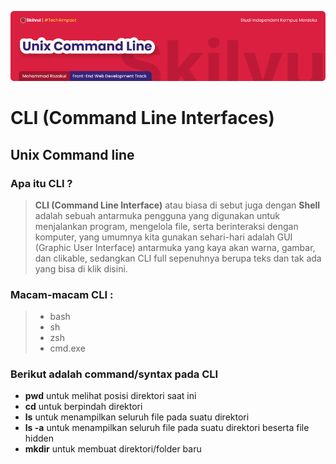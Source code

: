![Image CLI Banner!](../assets/unix-banner.png "Unix Command Line")

# **CLI (Command Line Interfaces)**
## Unix Command line

### Apa itu CLI ?

> **CLI (Command Line Interface)** atau biasa di sebut juga dengan **Shell** adalah sebuah antarmuka pengguna yang digunakan untuk menjalankan program, mengelola file, serta berinteraksi dengan komputer, yang umumnya kita gunakan sehari-hari adalah GUI (Graphic User Interface) antarmuka yang kaya akan warna, gambar, dan clikable, sedangkan CLI full sepenuhnya berupa teks dan tak ada yang bisa di klik disini.

### Macam-macam CLI :
> - bash
> - sh
> - zsh
> - cmd.exe

### Berikut adalah command/syntax pada CLI
- **pwd** untuk melihat posisi direktori saat ini
- **cd** untuk berpindah direktori
- **ls** untuk menampilkan seluruh file pada suatu direktori
- **ls -a** untuk menampilkan seluruh file pada suatu direktori beserta file hidden
- **mkdir** untuk membuat direktori/folder baru



